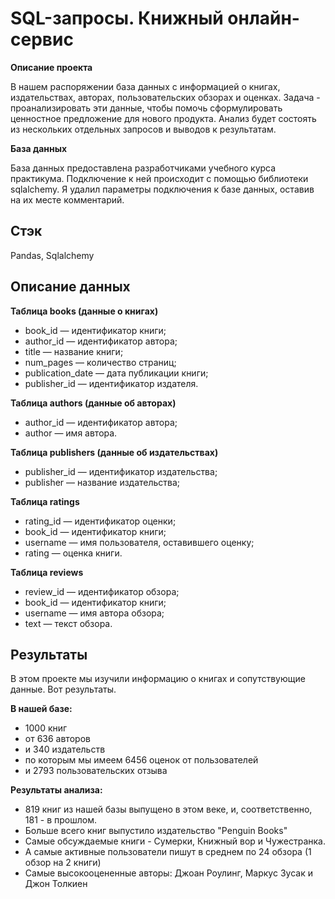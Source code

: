 # SQL-запросы. Книжный онлайн-сервис

**Описание проекта**

В нашем распоряжении база данных с информацией о книгах, издательствах, авторах, пользовательских обзорах и оценках. Задача - проанализировать эти данные, чтобы помочь сформулировать ценностное предложение для нового продукта. Анализ будет состоять из нескольких отдельных запросов и выводов к результатам.  

**База данных**

База данных предоставлена разработчиками учебного курса практикума. Подключение к ней происходит с помощью библиотеки sqlalchemy. Я удалил параметры подключения к базе данных, оставив на их месте комментарий. 

## Стэк
Pandas, Sqlalchemy

## Описание данных

**Таблица books (данные о книгах)**
- book_id — идентификатор книги;
- author_id — идентификатор автора;
- title — название книги;
- num_pages — количество страниц;
- publication_date — дата публикации книги;
- publisher_id — идентификатор издателя.

**Таблица authors (данные об авторах)**
- author_id — идентификатор автора;
- author — имя автора.

**Таблица publishers (данные об издательствах)**
- publisher_id — идентификатор издательства;
- publisher — название издательства;

**Таблица ratings**
- rating_id — идентификатор оценки;
- book_id — идентификатор книги;
- username — имя пользователя, оставившего оценку;
- rating — оценка книги.

**Таблица reviews**
- review_id — идентификатор обзора;
- book_id — идентификатор книги;
- username — имя автора обзора;
- text — текст обзора.

## Результаты
В этом проекте мы изучили информацию о книгах и сопутствующие данные. Вот результаты.

**В нашей базе:**
- 1000 книг
- от 636 авторов
- и 340 издательств
- по которым мы имеем 6456 оценок от пользователей
- и 2793 пользовательских отзыва

**Результаты анализа:**
- 819 книг из нашей базы выпущено в этом веке, и, соответственно, 181 - в прошлом.
- Больше всего книг выпустило издательство "Penguin Books"
- Самые обсуждаемые книги - Сумерки, Книжный вор и Чужестранка.
- А самые активные пользователи пишут в среднем по 24 обзора (1 обзор на 2 книги)
- Самые высокооцененные авторы: Джоан Роулинг, Маркус Зусак и Джон Толкиен
